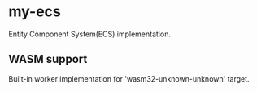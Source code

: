 # my-ecs

Entity Component System(ECS) implementation.

## WASM support

Built-in worker implementation for 'wasm32-unknown-unknown' target.
